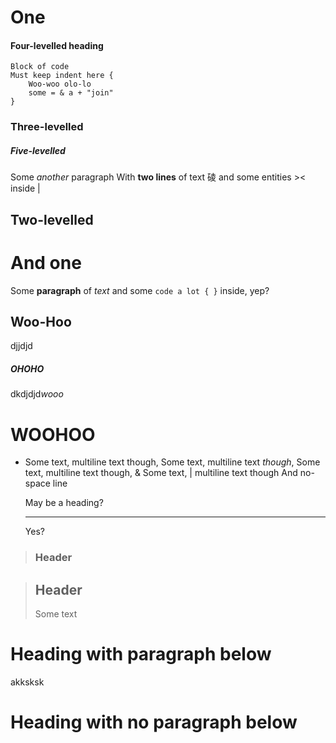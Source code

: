 One
======

#### Four-levelled heading

    Block of code
    Must keep indent here {
        Woo-woo olo-lo
        some = & a + "join"
    }

### Three-levelled

##### Five-levelled

Some *another* paragraph
With __two lines__ of text &#x7890; and some entities &gt;&lt; inside &#124;

## Two-levelled

# And one

Some **paragraph** of _text_ and some `code a lot { }` inside, yep?

Woo-Hoo
-------

djjdjd

<h5>OHOHO</h5>

<div><html><span>dkdjdjd</span><em>wooo</em><h1>WOOHOO</h1></html></div>

<!-- comment -->


*  Some text, multiline text though, Some text, multiline text *though*, Some text, multiline text though, &amp; Some text, &#124; multiline text though
And no-space line

      May be a heading?

    -----

    Yes?


> ### Header

> Header
> --------
> Some text

Heading with paragraph below
===========
akksksk

Heading with no paragraph below
===========

